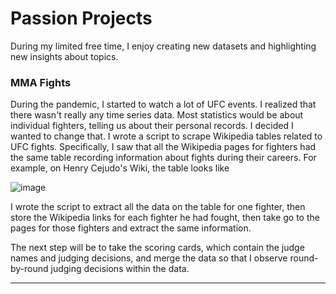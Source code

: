 # Passion Projects
During my limited free time, I enjoy creating new datasets and highlighting new insights about topics. 

### MMA Fights
During the pandemic, I started to watch a lot of UFC events. I realized that there wasn't really any time series data. Most statistics would be about individual fighters, telling us about their personal records. I decided I wanted to change that. I wrote a script to scrape Wikipedia tables related to UFC fights. Specifically, I saw that all the Wikipedia pages for fighters had the same table recording information about fights during their careers. For example, on Henry Cejudo's Wiki, the table looks like

![image]("henry_cejudo.PNG")

I wrote the script to extract all the data on the table for one fighter, then store the Wikipedia links for each fighter he had fought, then take go to the pages for those fighters and extract the same information. 

The next step will be to take the scoring cards, which contain the judge names and judging decisions, and merge the data so that I observe round-by-round judging decisions within the data. 

---
